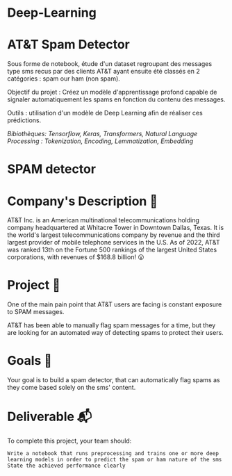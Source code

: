 # Deep-Learning


# AT&T Spam Detector

Sous forme de notebook, étude d'un dataset regroupant des messages type sms recus par des clients AT&T ayant ensuite été classés en 2 catégories : spam our ham (non spam).

Objectif du projet : Créez un modèle d'apprentissage profond capable de signaler automatiquement les spams en fonction du contenu des messages.

Outils : utilisation d'un modèle de Deep Learning afin de réaliser ces prédictions.

_Bibiothèques: Tensorflow, Keras, Transformers, Natural Language Processing : Tokenization, Encoding, Lemmatization, Embedding_


# SPAM detector
# Company's Description 📇

AT&T Inc. is an American multinational telecommunications holding company headquartered at Whitacre Tower in Downtown Dallas, Texas. It is the world's largest telecommunications company by revenue and the third largest provider of mobile telephone services in the U.S. As of 2022, AT&T was ranked 13th on the Fortune 500 rankings of the largest United States corporations, with revenues of $168.8 billion! 😮

# Project 🚧

One of the main pain point that AT&T users are facing is constant exposure to SPAM messages.

AT&T has been able to manually flag spam messages for a time, but they are looking for an automated way of detecting spams to protect their users.

# Goals 🎯

Your goal is to build a spam detector, that can automatically flag spams as they come based solely on the sms' content.

# Deliverable 📬

To complete this project, your team should:

    Write a notebook that runs preprocessing and trains one or more deep learning models in order to predict the spam or ham nature of the sms
    State the achieved performance clearly


